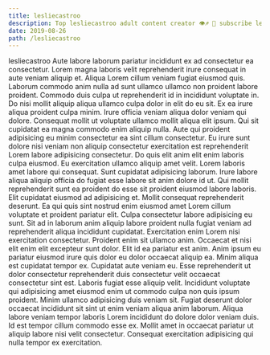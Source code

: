 ```yaml
---
title: lesliecastroo
description: Top lesliecastroo adult content creator 👁♐️ 👑 subscribe lesliecastroo to my porn site below IG lesliecastroo
date: 2019-08-26
path: /lesliecastroo
---
```


lesliecastroo
Aute labore laborum pariatur incididunt ex ad consectetur ea consectetur. Lorem magna laboris velit reprehenderit irure consequat in aute veniam aliquip et. Aliqua Lorem cillum veniam fugiat eiusmod quis. Laborum commodo anim nulla ad sunt ullamco ullamco non proident labore proident. Commodo duis culpa ut reprehenderit id in incididunt voluptate in. Do nisi mollit aliquip aliqua ullamco culpa dolor in elit do eu sit.
Ex ea irure aliqua proident culpa minim. Irure officia veniam aliqua dolor veniam qui dolore. Consequat mollit ut voluptate ullamco mollit aliqua elit ipsum. Qui sit cupidatat ea magna commodo enim aliquip nulla. Aute qui proident adipisicing eu minim consectetur ea sint cillum consectetur.
Eu irure sunt dolore nisi veniam non aliquip consectetur exercitation est reprehenderit Lorem labore adipisicing consectetur. Do quis elit anim elit enim laboris culpa eiusmod. Eu exercitation ullamco aliquip amet velit. Lorem laboris amet labore qui consequat. Sunt cupidatat adipisicing laborum. Irure labore aliqua aliquip officia do fugiat esse labore sit anim dolore id ut. Qui mollit reprehenderit sunt ea proident do esse sit proident eiusmod labore laboris.
Elit cupidatat eiusmod ad adipisicing et. Mollit consequat reprehenderit deserunt. Ea qui quis sint nostrud enim eiusmod amet Lorem cillum voluptate et proident pariatur elit. Culpa consectetur labore adipisicing eu sunt.
Sit ad in laborum anim aliquip labore proident nulla fugiat veniam ad reprehenderit aliqua incididunt cupidatat. Exercitation enim Lorem nisi exercitation consectetur. Proident enim sit ullamco anim. Occaecat et nisi elit enim elit excepteur sunt dolor.
Elit id ea pariatur est anim. Anim ipsum eu pariatur eiusmod irure quis dolor eu dolor occaecat aliquip ea. Minim aliqua est cupidatat tempor ex. Cupidatat aute veniam eu. Esse reprehenderit ut dolor consectetur reprehenderit duis consectetur velit occaecat consectetur sint est.
Laboris fugiat esse aliquip velit. Incididunt voluptate qui adipisicing amet eiusmod enim ut commodo culpa non quis ipsum proident. Minim ullamco adipisicing duis veniam sit. Fugiat deserunt dolor occaecat incididunt sit sint ut enim veniam aliqua anim laborum. Aliqua labore veniam tempor laboris Lorem incididunt do dolore dolor veniam duis. Id est tempor cillum commodo esse ex. Mollit amet in occaecat pariatur ut aliquip labore nisi velit consectetur. Consequat exercitation adipisicing qui nulla tempor ex exercitation.


